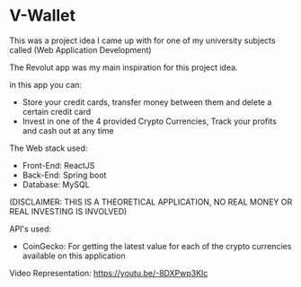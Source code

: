 # V-Wallet

This was a project idea I came up with for one of my university subjects called (Web Application Development)


The Revolut app was my main inspiration for this project idea.

in this app you can: 
 - Store your credit cards, transfer money between them and delete a certain credit card
 - Invest in one of the 4 provided Crypto Currencies, Track your profits and cash out at any time


The Web stack used:
 - Front-End: ReactJS
 - Back-End: Spring boot
 - Database:  MySQL

(DISCLAIMER: THIS IS A THEORETICAL APPLICATION, NO REAL MONEY OR REAL INVESTING IS INVOLVED)

API's used: 
 - CoinGecko: For getting the latest value for each of the crypto currencies available on this application

Video Representation: https://youtu.be/-8DXPwp3KIc
